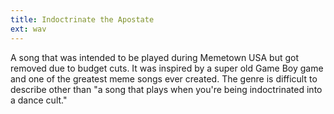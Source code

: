 ```yaml
---
title: Indoctrinate the Apostate
ext: wav
---
```

A song that was intended to be played during Memetown USA but got removed due to budget cuts. It was inspired by a super old Game Boy game and one of the greatest meme songs ever created. The genre is difficult to describe other than "a song that plays when you're being indoctrinated into a dance cult."